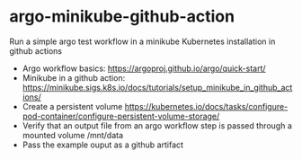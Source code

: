 # argo-minikube-github-action

Run a simple argo test workflow in a minikube Kubernetes installation in github actions
- Argo workflow basics: https://argoproj.github.io/argo/quick-start/
- Minikube in a github action: https://minikube.sigs.k8s.io/docs/tutorials/setup_minikube_in_github_actions/
- Create a persistent volume https://kubernetes.io/docs/tasks/configure-pod-container/configure-persistent-volume-storage/ 
- Verify that an output file from an argo workflow step is passed through a mounted volume /mnt/data
- Pass the example ouput as a github artifact
